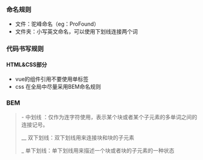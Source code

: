 ### 命名规则

- 文件：驼峰命名（eg：ProFound）
- 文件夹：小写英文命名，可以使用下划线连接两个词



 ###  代码书写规则

#### HTML&CSS部分

- vue的组件引用不要使用单标签
- css 在全局中尽量采用BEM命名规则





### BEM

> \- 中划线 ：仅作为连字符使用，表示某个块或者某个子元素的多单词之间的连接记号。
>
> __ 双下划线：双下划线用来连接块和块的子元素
>
> _ 单下划线：单下划线用来描述一个块或者块的子元素的一种状态